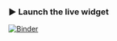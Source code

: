 ### ▶️ Launch the live widget

[![Binder](https://mybinder.org/badge_logo.svg)](https://mybinder.org/v2/gh/laprilw/poodle-palette/web-app?urlpath=voila/render/poodle_palette_clean.ipynb)

